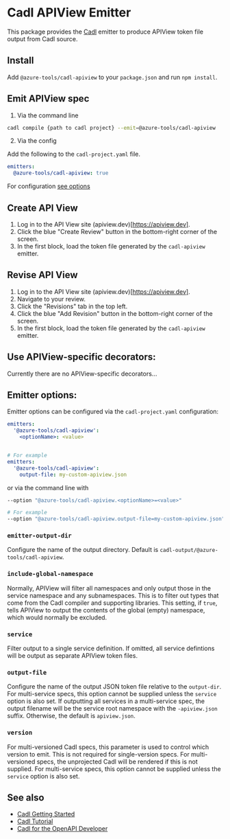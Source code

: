# Cadl APIView Emitter

This package provides the [Cadl](https://github.com/microsoft/cadl) emitter to produce APIView token file output from Cadl source.

## Install

Add `@azure-tools/cadl-apiview` to your `package.json` and run `npm install`.

## Emit APIView spec

1. Via the command line

```bash
cadl compile {path to cadl project} --emit=@azure-tools/cadl-apiview
```

2. Via the config

Add the following to the `cadl-project.yaml` file.

```yaml
emitters:
  @azure-tools/cadl-apiview: true
```

For configuration [see options](#emitter-options)

## Create API View

1. Log in to the API View site (apiview.dev)[https://apiview.dev].
2. Click the blue "Create Review" button in the bottom-right corner of the screen.
3. In the first block, load the token file generated by the `cadl-apiview` emitter.

## Revise API View

1. Log in to the API View site (apiview.dev)[https://apiview.dev].
2. Navigate to your review.
3. Click the "Revisions" tab in the top left.
4. Click the blue "Add Revision" button in the bottom-right corner of the screen.
5. In the first block, load the token file generated by the `cadl-apiview` emitter.

## Use APIView-specific decorators:

Currently there are no APIView-specific decorators...

## Emitter options:

Emitter options can be configured via the `cadl-project.yaml` configuration:

```yaml
emitters:
  '@azure-tools/cadl-apiview':
    <optionName>: <value>


# For example
emitters:
  '@azure-tools/cadl-apiview':
    output-file: my-custom-apiview.json
```

or via the command line with

```bash
--option "@azure-tools/cadl-apiview.<optionName>=<value>"

# For example
--option "@azure-tools/cadl-apiview.output-file=my-custom-apiview.json"
```

### `emitter-output-dir`

Configure the name of the output directory. Default is `cadl-output/@azure-tools/cadl-apiview`.

### `include-global-namespace`

Normally, APIView will filter all namespaces and only output those in the service namespace and any
subnamespaces. This is to filter out types that come from the Cadl compiler and supporting libraries.
This setting, if `true`, tells APIView to output the contents of the global (empty) namespace, which
would normally be excluded.

### `service`

Filter output to a single service definition. If omitted, all service defintions will be
output as separate APIView token files.

### `output-file`

Configure the name of the output JSON token file relative to the `output-dir`. For multi-service
specs, this option cannot be supplied unless the `service` option is also set. If outputting
all services in a multi-service spec, the output filename will be the service root namespace with the
`-apiview.json` suffix. Otherwise, the default is `apiview.json`.

### `version`

For multi-versioned Cadl specs, this parameter is used to control which version to emit. This
is not required for single-version specs. For multi-versioned specs, the unprojected Cadl will
be rendered if this is not supplied. For multi-service specs, this option cannot be supplied
unless the `service` option is also set.

## See also

- [Cadl Getting Started](https://github.com/microsoft/cadl#getting-started)
- [Cadl Tutorial](https://github.com/microsoft/cadl/blob/main/docs/tutorial.md)
- [Cadl for the OpenAPI Developer](https://github.com/microsoft/cadl/blob/main/docs/cadl-for-openapi-dev.md)
